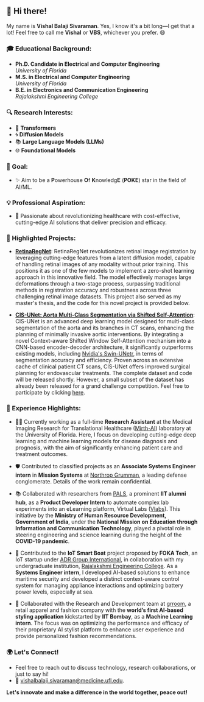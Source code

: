 ## 👋 Hi there!
My name is **Vishal Balaji Sivaraman**. Yes, I know it's a bit long—I get that a lot! Feel free to call me **Vishal** or **VBS**, whichever you prefer. 😄

### 🎓 Educational Background:
- **Ph.D. Candidate in Electrical and Computer Engineering**  
  _University of Florida_
- **M.S. in Electrical and Computer Engineering**  
  _University of Florida_
- **B.E. in Electronics and Communication Engineering**  
  _Rajalakshmi Engineering College_

### 🔍 Research Interests:
- 🤖 **Transformers**
- 🌀 **Diffusion Models**
- 📚 **Large Language Models (LLMs)**
- 🌐 **Foundational Models**

### 🎯 Goal:
- ✨ Aim to be a **P**owerhouse **O**f **K**nowledg**E** (**POKE**) star in the field of AI/ML.

### 💡 Professional Aspiration:
- 🚀 Passionate about revolutionizing healthcare with cost-effective, cutting-edge AI solutions that deliver precision and efficacy.

### 🌟 Highlighted Projects:
- [**RetinaRegNet**](https://export.arxiv.org/abs/2404.16017): RetinaRegNet revolutionizes retinal image registration by leveraging cutting-edge features from a latent diffusion model, capable of handling retinal images of any modality without prior training. This positions it as one of the few models to implement a zero-shot learning approach in this innovative field. The model effectively manages large deformations through a two-stage process, surpassing traditional methods in registration accuracy and robustness across three challenging retinal image datasets. This project also served as my master's thesis, and the code for this novel project is provided below.
 
- [**CIS-UNet: Aorta Multi-Class Segmentation via Shifted Self-Attention**](https://arxiv.org/abs/2401.13049): CIS-UNet is an advanced deep learning model designed for multi-class segmentation of the aorta and its branches in CT scans, enhancing the planning of minimally invasive aortic interventions. By integrating a novel Context-aware Shifted Window Self-Attention mechanism into a CNN-based encoder-decoder architecture, it significantly outperforms existing models, including [Nvidia's Swin-UNetr](https://developer.nvidia.com/blog/novel-transformer-model-achieves-state-of-the-art-benchmarks-in-3d-medical-image-analysis/), in terms of segmentation accuracy and efficiency. Proven across an extensive cache of clinical patient CT scans, CIS-UNet offers improved surgical planning for endovascular treatments. The complete dataset and code will be released shortly. However, a small subset of the dataset has already been released for a grand challenge competition. Feel free to participate by clicking [here](https://aortaseg24.grand-challenge.org/).

### 💼 Experience Highlights:
- 👨‍🔬 Currently working as a full-time **Research Assistant** at the Medical Imaging Research for Translational Healthcare ([Mirth-AI](https://mirthai.medicine.ufl.edu/)) laboratory at the University of Florida. Here, I focus on developing cutting-edge deep learning and machine learning models for disease diagnosis and prognosis, with the aim of significantly enhancing patient care and treatment outcomes.

- 🛡️ Contributed to classified projects as an **Associate Systems Engineer intern** in **Mission Systems** at [Northrop Grumman](https://www.northropgrumman.com/), a leading defense conglomerate. Details of the work remain confidential.

- 📚 Collaborated with researchers from [PALS](https://palspgm.com/), a prominent **IIT alumni hub**, as a **Product Developer Intern** to automate complex lab experiments into an eLearning platform, Virtual Labs ([Vlabs](https://palspgm.com/vlabs/)). This initiative by the **Ministry of Human Resource Development, Government of India**, under the **National Mission on Education through Information and Communication Technology**, played a pivotal role in steering engineering and science learning during the height of the **COVID-19 pandemic**.

- 🚢 Contributed to the **IoT Smart Boat** project proposed by **FOKA Tech**, an IoT startup under [ADR Group International](https://adrgrp.com/), in collaboration with my undergraduate institution, [Rajalakshmi Engineering College](https://www.rajalakshmi.org). As a **Systems Engineer intern**, I developed AI-based solutions to enhance maritime security and developed a distinct context-aware control system for managing appliance interactions and optimizing battery power levels, especially at sea.

- 👗 Collaborated with the Research and Development team at [grroom](https://grroom.in/#/), a retail apparel and fashion company with the **world’s first AI-based styling application** kickstarted by **IIT Bombay**, as a **Machine Learning intern**. The focus was on optimizing the performance and efficacy of their proprietary AI stylist platform to enhance user experience and provide personalized fashion recommendations.

### 🌍 Let's Connect!
- Feel free to reach out to discuss technology, research collaborations, or just to say hi!
- 📧 vishalbalaji.sivaraman@medicine.ufl.edu.

**Let's innovate and make a difference in the world together, peace out!**
